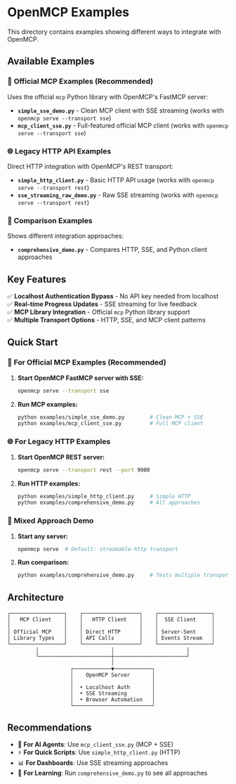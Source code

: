 # OpenMCP Examples

This directory contains examples showing different ways to integrate with OpenMCP.

## Available Examples

### 🎯 **Official MCP Examples** (Recommended)
Uses the official `mcp` Python library with OpenMCP's FastMCP server:

- **`simple_sse_demo.py`** - Clean MCP client with SSE streaming (works with `openmcp serve --transport sse`)
- **`mcp_client_sse.py`** - Full-featured official MCP client (works with `openmcp serve --transport sse`)

### 🌐 **Legacy HTTP API Examples**
Direct HTTP integration with OpenMCP's REST transport:

- **`simple_http_client.py`** - Basic HTTP API usage (works with `openmcp serve --transport rest`)
- **`sse_streaming_raw_demo.py`** - Raw SSE streaming (works with `openmcp serve --transport rest`)

### 🔀 **Comparison Examples**
Shows different integration approaches:

- **`comprehensive_demo.py`** - Compares HTTP, SSE, and Python client approaches

## Key Features

✅ **Localhost Authentication Bypass** - No API key needed from localhost  
✅ **Real-time Progress Updates** - SSE streaming for live feedback  
✅ **MCP Library Integration** - Official `mcp` Python library support  
✅ **Multiple Transport Options** - HTTP, SSE, and MCP client patterns  

## Quick Start

### 🎯 **For Official MCP Examples** (Recommended)

1. **Start OpenMCP FastMCP server with SSE:**
   ```bash
   openmcp serve --transport sse
   ```

2. **Run MCP examples:**
   ```bash
   python examples/simple_sse_demo.py        # Clean MCP + SSE
   python examples/mcp_client_sse.py         # Full MCP client
   ```

### 🌐 **For Legacy HTTP Examples**

1. **Start OpenMCP REST server:**
   ```bash
   openmcp serve --transport rest --port 9000
   ```

2. **Run HTTP examples:**
   ```bash
   python examples/simple_http_client.py     # Simple HTTP
   python examples/comprehensive_demo.py     # All approaches
   ```

### 🔄 **Mixed Approach Demo**

1. **Start any server:**
   ```bash
   openmcp serve  # Default: streamable-http transport
   ```

2. **Run comparison:**
   ```bash
   python examples/comprehensive_demo.py     # Tests multiple transports
   ```

## Architecture

```
┌─────────────────┐    ┌──────────────────┐    ┌─────────────────┐
│   MCP Client    │    │   HTTP Client    │    │  SSE Client     │
│                 │    │                  │    │                 │
│ Official MCP    │    │ Direct HTTP      │    │ Server-Sent     │
│ Library Types   │    │ API Calls        │    │ Events Stream   │
└─────────────────┘    └──────────────────┘    └─────────────────┘
         │                       │                       │
         └───────────────────────┼───────────────────────┘
                                 │
                    ┌────────────▼────────────┐
                    │    OpenMCP Server       │
                    │                         │
                    │  • Localhost Auth       │
                    │  • SSE Streaming        │
                    │  • Browser Automation   │
                    └─────────────────────────┘
```

## Recommendations

- 🎯 **For AI Agents**: Use `mcp_client_sse.py` (MCP + SSE)
- ⚡ **For Quick Scripts**: Use `simple_http_client.py` (HTTP)
- 📊 **For Dashboards**: Use SSE streaming approaches
- 🔄 **For Learning**: Run `comprehensive_demo.py` to see all approaches